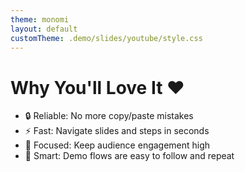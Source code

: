 ```yaml
---
theme: monomi
layout: default
customTheme: .demo/slides/youtube/style.css
---
```


# Why You'll Love It ❤️

- 🔒 Reliable: No more copy/paste mistakes
- ⚡ Fast: Navigate slides and steps in seconds
- 🎯 Focused: Keep audience engagement high
- 🧠 Smart: Demo flows are easy to follow and repeat
